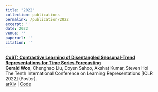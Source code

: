 ```yaml
---
title: "2022"
collection: publications
permalink: /publication/2022
excerpt: ''
date: 2022
venue: ''
paperurl: ''
citation: ''
---
```


**[CoST: Contrastive Learning of Disentangled Seasonal-Trend Representations for Time Series Forecasting](https://openreview.net/forum?id=PilZY3omXV2)** <br>
**Gerald Woo**, Chenghao Liu, Doyen Sahoo, Akshat Kumar, Steven Hoi <br>
The Tenth International Conference on Learning Representations [ICLR 2022] (Poster). <br>
[arXiv]() | [Code]()